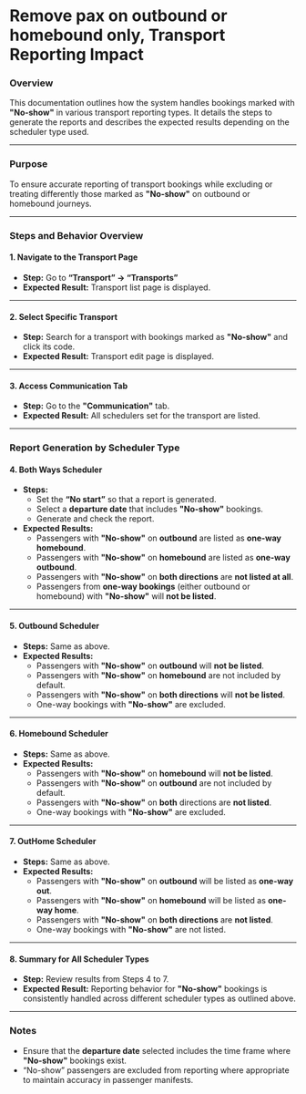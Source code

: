 # Remove pax on outbound or homebound only, Transport Reporting Impact

### Overview

This documentation outlines how the system handles bookings marked with **"No-show"** in various transport reporting types. It details the steps to generate the reports and describes the expected results depending on the scheduler type used.

***

### **Purpose**

To ensure accurate reporting of transport bookings while excluding or treating differently those marked as **"No-show"** on outbound or homebound journeys.

***

### **Steps and Behavior Overview**

#### **1. Navigate to the Transport Page**

* **Step:** Go to **“Transport” → “Transports”**
* **Expected Result:** Transport list page is displayed.

***

#### **2. Select Specific Transport**

* **Step:** Search for a transport with bookings marked as **"No-show"** and click its code.
* **Expected Result:** Transport edit page is displayed.

***

#### **3. Access Communication Tab**

* **Step:** Go to the **"Communication"** tab.
* **Expected Result:** All schedulers set for the transport are listed.

***

### **Report Generation by Scheduler Type**

#### **4. Both Ways Scheduler**

* **Steps:**
  * Set the **“No start”** so that a report is generated.
  * Select a **departure date** that includes **"No-show"** bookings.
  * Generate and check the report.
* **Expected Results:**
  * Passengers with **"No-show"** on **outbound** are listed as **one-way homebound**.
  * Passengers with **"No-show"** on **homebound** are listed as **one-way outbound**.
  * Passengers with **"No-show"** on **both directions** are **not listed at all**.
  * Passengers from **one-way bookings** (either outbound or homebound) with **"No-show"** will **not be listed**.

***

#### **5. Outbound Scheduler**

* **Steps:** Same as above.
* **Expected Results:**
  * Passengers with **"No-show"** on **outbound** will **not be listed**.
  * Passengers with **"No-show"** on **homebound** are not included by default.
  * Passengers with **"No-show"** on **both directions** will **not be listed**.
  * One-way bookings with **"No-show"** are excluded.

***

#### **6. Homebound Scheduler**

* **Steps:** Same as above.
* **Expected Results:**
  * Passengers with **"No-show"** on **homebound** will **not be listed**.
  * Passengers with **"No-show"** on **outbound** are not included by default.
  * Passengers with **"No-show"** on **both** directions are **not listed**.
  * One-way bookings with **"No-show"** are excluded.

***

#### **7. OutHome Scheduler**

* **Steps:** Same as above.
* **Expected Results:**
  * Passengers with **"No-show"** on **outbound** will be listed as **one-way out**.
  * Passengers with **"No-show"** on **homebound** will be listed as **one-way home**.
  * Passengers with **"No-show"** on **both directions** are **not listed**.
  * One-way bookings with **"No-show"** are not listed.

***

#### **8. Summary for All Scheduler Types**

* **Step:** Review results from Steps 4 to 7.
* **Expected Result:** Reporting behavior for **"No-show"** bookings is consistently handled across different scheduler types as outlined above.

***

### **Notes**

* Ensure that the **departure date** selected includes the time frame where **"No-show"** bookings exist.
* “No-show” passengers are excluded from reporting where appropriate to maintain accuracy in passenger manifests.
